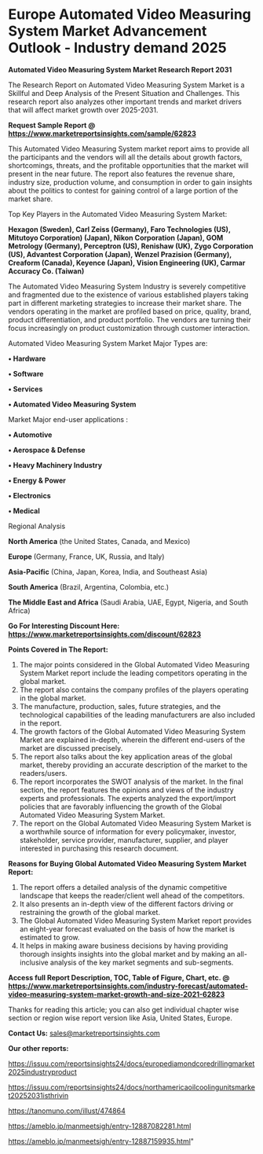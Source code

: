 # Europe Automated Video Measuring System Market Advancement Outlook - Industry demand 2025

<strong>Automated Video Measuring System Market Research Report 2031</strong>

The Research Report on Automated Video Measuring System Market is a Skillful and Deep Analysis of the Present Situation and Challenges. This research report also analyzes other important trends and market drivers that will affect market growth over 2025-2031.

<strong>Request Sample Report @ <a href=https://www.marketreportsinsights.com/sample/62823>https://www.marketreportsinsights.com/sample/62823</a></strong>

This Automated Video Measuring System market report aims to provide all the participants and the vendors will all the details about growth factors, shortcomings, threats, and the profitable opportunities that the market will present in the near future. The report also features the revenue share, industry size, production volume, and consumption in order to gain insights about the politics to contest for gaining control of a large portion of the market share.

Top Key Players in the Automated Video Measuring System Market:

<strong>Hexagon (Sweden), Carl Zeiss (Germany), Faro Technologies (US), Mitutoyo Corporation) (Japan), Nikon Corporation (Japan), GOM Metrology (Germany), Perceptron (US), Renishaw (UK), Zygo Corporation (US), Advantest Corporation (Japan), Wenzel Prazision (Germany), Creaform (Canada), Keyence (Japan), Vision Engineering (UK), Carmar Accuracy Co. (Taiwan)</strong>

The Automated Video Measuring System Industry is severely competitive and fragmented due to the existence of various established players taking part in different marketing strategies to increase their market share. The vendors operating in the market are profiled based on price, quality, brand, product differentiation, and product portfolio. The vendors are turning their focus increasingly on product customization through customer interaction.

Automated Video Measuring System Market Major Types are:

<strong>• Hardware

• Software

• Services

• Automated Video Measuring System</strong>

Market Major end-user applications :

<strong>• Automotive

• Aerospace & Defense

• Heavy Machinery Industry

• Energy & Power

• Electronics

• Medical</strong>

Regional Analysis

</u><strong><b>North America</b></strong> (the United States, Canada, and Mexico)

<strong><b>Europe </b></strong>(Germany, France, UK, Russia, and Italy)

<strong><b>Asia-Pacific</b></strong> (China, Japan, Korea, India, and Southeast Asia)

<strong><b>South America</b></strong> (Brazil, Argentina, Colombia, etc.)

<strong><b>The Middle East and Africa</b></strong> (Saudi Arabia, UAE, Egypt, Nigeria, and South Africa)

<strong>Go For Interesting Discount Here: <a href=https://www.marketreportsinsights.com/discount/62823>https://www.marketreportsinsights.com/discount/62823</a></strong>

<strong>Points Covered in The Report:</strong>
<ol>
  <li>The major points considered in the Global Automated Video Measuring System Market report include the leading competitors operating in the global market.</li>
  <li>The report also contains the company profiles of the players operating in the global market.</li>
  <li>The manufacture, production, sales, future strategies, and the technological capabilities of the leading manufacturers are also included in the report.</li>
  <li>The growth factors of the Global Automated Video Measuring System Market are explained in-depth, wherein the different end-users of the market are discussed precisely.</li>
  <li>The report also talks about the key application areas of the global market, thereby providing an accurate description of the market to the readers/users.</li>
  <li>The report incorporates the SWOT analysis of the market. In the final section, the report features the opinions and views of the industry experts and professionals. The experts analyzed the export/import policies that are favorably influencing the growth of the Global Automated Video Measuring System Market.</li>
  <li>The report on the Global Automated Video Measuring System Market is a worthwhile source of information for every policymaker, investor, stakeholder, service provider, manufacturer, supplier, and player interested in purchasing this research document.</li>
</ol>
<strong>Reasons for Buying Global Automated Video Measuring System Market Report:</strong>

<ol>
  <li>The report offers a detailed analysis of the dynamic competitive landscape that keeps the reader/client well ahead of the competitors.</li>
  <li>It also presents an in-depth view of the different factors driving or restraining the growth of the global market.</li>
  <li>The Global Automated Video Measuring System Market report provides an eight-year forecast evaluated on the basis of how the market is estimated to grow.</li>
  <li>It helps in making aware business decisions by having providing thorough insights insights into the global market and by making an all-inclusive analysis of the key market segments and sub-segments.</li>
</ol>
<strong>Access full Report Description, TOC, Table of Figure, Chart, etc. @ <a href=https://www.marketreportsinsights.com/industry-forecast/automated-video-measuring-system-market-growth-and-size-2021-62823>https://www.marketreportsinsights.com/industry-forecast/automated-video-measuring-system-market-growth-and-size-2021-62823</a></strong>


Thanks for reading this article; you can also get individual chapter wise section or region wise report version like Asia, United States, Europe.

<strong>Contact Us:</strong>
sales@marketreportsinsights.com

<strong>Our other reports:</strong>

<a href=https://issuu.com/reportsinsights24/docs/europediamondcoredrillingmarket2025industryproduct>https://issuu.com/reportsinsights24/docs/europediamondcoredrillingmarket2025industryproduct</a>

<a href=https://issuu.com/reportsinsights24/docs/northamericaoilcoolingunitsmarket20252031isthrivin>https://issuu.com/reportsinsights24/docs/northamericaoilcoolingunitsmarket20252031isthrivin</a>

<a href=https://tanomuno.com/illust/474864>https://tanomuno.com/illust/474864</a>

<a href=https://ameblo.jp/manmeetsigh/entry-12887082281.html>https://ameblo.jp/manmeetsigh/entry-12887082281.html</a>

<a href=https://ameblo.jp/manmeetsigh/entry-12887159935.html>https://ameblo.jp/manmeetsigh/entry-12887159935.html</a>"
